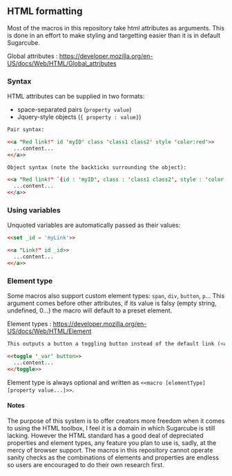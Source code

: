## HTML formatting ##

Most of the macros in this repository take html attributes as arguments. This is done in an effort to make styling and targetting easier than it is in default Sugarcube.

Global attributes : https://developer.mozilla.org/en-US/docs/Web/HTML/Global_attributes

### Syntax ###

HTML attributes can be supplied in two formats: 
- space-separated pairs (`property value`)
- Jquery-style objects (`{ property : value}`)

```html
Pair syntax:

<<a "Red link!" id 'myID' class 'class1 class2' style 'color:red'>>
  ...content...
<</a>>

Object syntax (note the backticks surrounding the object):

<<a "Red link!" `{id : 'myID', class : 'class1 class2', style : 'color:red'}`>>
  ...content...
<</a>>
```

### Using variables ###

Unquoted variables are automatically passed as their values:

```html
<<set _id = 'myLink'>>

<<a "Link!" id _id>>
  ...content...
<</a>>
```

### Element type ###

Some macros also support custom element types: `span`, `div`, `button`, `p`...
This argument comes before other attributes, if its value is falsy (empty string, undefined, 0...) the macro will default to a preset element.

Element types : https://developer.mozilla.org/en-US/docs/Web/HTML/Element

```html
This outputs a button a toggling button instead of the default link (<a> element).

<<toggle '_var' button>>
  ...content...
<</toggle>>
```

Element type is always optional and written as `<<macro [elementType] [property value...]>>`.

#### Notes ####

The purpose of this system is to offer creators more freedom when it comes to using the HTML toolbox, I feel it is a domain in which Sugarcube is still lacking.
However the HTML standard has a good deal of depreciated properties and element types, any feature you plan to use is, sadly, at the mercy of browser support.
The macros in this repository cannot operate sanity checks as the combinations of elements and properties are endless so users are encouraged to do their own research first.
